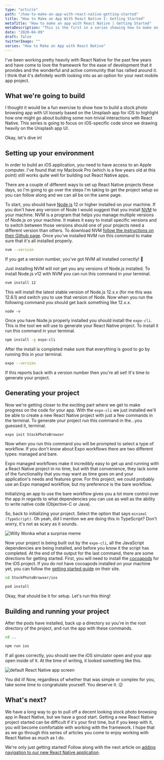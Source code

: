 ```yaml
---
type: "article"
path: "/how-to-make-an-app-with-react-native-getting-started"
title: "How to Make an App With React Native I: Getting Started"
metaTitle: "How to make an app with React Native | Getting Started"
metaDescription: "This is the first in a series showing how to make an app with React Native. We'll go over getting your computer set up to build and run React Native apps written in TypeScript."
date: "2020-04-09"
draft: false
twitterImage: ""
series: "How to Make an App with React Native"
---
```


I've been working pretty heavily with React Native for the past few years and have come to love the framework for the ease of development that it provides and the wonderful and active community that has rallied around it. I think that it's definitely worth looking into as an option for your next mobile app project.

## What we're going to build

I thought it would be a fun exercise to show how to build a stock photo browsing app with UI loosely based on the Unsplash app for iOS to highlight how one might go about building some non-trivial interactions with React Native. This series is going to focus on iOS-specific code since we drawing heavily on the Unsplash app UI.

Okay, let's dive in!

## Setting up your environment

In order to build an iOS application, you need to have access to an Apple computer. I've found that my Macbook Pro (which is a few years old at this point) still works quite well for building out React Native apps.

There are a couple of different ways to set up React Native projects these days, so I'm going to go over the steps I'm taking to get the project setup so you can follow along and we can all be on the same page.

To start, you should have [Node.js](https://nodejs.org/en/) 12 or higher installed on your machine. If you don't have any version of Node I would suggest that you install [NVM](https://github.com/nvm-sh/nvm) to your machine. NVM is a program that helps you manage multiple versions of Node.js on your machine. It makes it easy to install specific versions and to switch between those versions should one of your projects need a different version than others. To download NVM [follow the instructions on their Github page](https://github.com/nvm-sh/nvm#installing-and-updating). Once you've installed NVM run this command to make sure that it's all installed properly.

```bash
nvm --version
```

If you get a version number, you've got NVM all installed correctly! 🎉

Just installing NVM will not get you any versions of Node.js installed. To install Node.js v12 with NVM you can run this command in your terminal.

```bash
nvm install 12
```

This will install the latest stable version of Node.js 12.x.x (for me this was 12.6.1) and switch you to use that version of Node. Now when you run the following command you should get back something like 12.x.x.

```
node -v
```

Once you have Node.js properly installed you should install the `expo-cli`. This is the tool we will use to generate your React Native project. To install it run this command in your terminal.

```bash
npm install -g expo-cli
```

After the install is completed make sure that everything is good to go by running this in your terminal.

```bash
expo --version
```

If this reports back with a version number then you're all set! It's time to generate your project.

## Generating your project

Now we're getting closer to the exciting part where we get to make progress on the code for your app. With the `expo-cli` we just installed we'll be able to create a new React Native project with just a few commands in the terminal. To generate your project run this command in the...you guessed it, terminal.

```bash
expo init StockPhotoBrowser
```

Now when you run this command you will be prompted to select a type of workflow. If you don't know about Expo workflows there are two different types: managed and bare.

Expo managed workflows make it incredibly easy to get up and running with a React Native project in no time, but with that convenience, they lack some of the functionality that you may want as time goes on and your application's needs and features grow. For this project, we could probably use an Expo managed workflow, but my preference is the bare workflow.

Initializing an app to use the bare workflow gives you a lot more control over the app in regards to what dependencies you can use as well as the ability to write native code (Objective-C or Java).

So, back to initializing your project. Select the option that says `minimal (TypeScript)`. Oh yeah, did I mention we are doing this in TypeScript? Don't worry, it's not as scary as it sounds.

![Willy Wonka what a surprise meme](../images/surprise.jpg)

Now your project is being built out by the `expo-cli`, all the JavaScript dependencies are being installed, and before you know it the script has completed. At the end of the output for the last command, there are some directions for getting started. First, you will need to install the [cocoapods](https://cocoapods.org/) for the iOS project. If you do not have cocoapods installed on your machine yet, you can follow the [getting started guide](https://guides.cocoapods.org/using/getting-started.html) on their site.

```bash
cd StockPhotoBrowser/ios
```

```bash
pod install
```

Okay, that should be it for setup. Let's run this thing!

## Building and running your project

After the pods have installed, back up a directory so you're in the root directory of the project, and run the app with these commands.

```bash
cd ..
```

```bash
npm run ios
```

If all goes correctly, you should see the iOS simulator open and your app open inside of it. At the time of writing, it looked something like this.

![default React Native app screen](../images/ios-stock-photo-browser-getting-started-app.png)

You did it! Now, regardless of whether that was simple or complex for you, take some time to congratulate yourself. You deserve it. 😉

## What's next?

We have a long way to go to pull off a decent looking stock photo browsing app in React Native, but we have a good start. Getting a new React Native project started can be difficult if it's your first time, but if you keep with it, you will become comfortable with working with the framework. I hope that as we go through this series of articles you come to enjoy working with React Native as much as I do.

We're only just getting started! Follow along with the next article on [adding navigation to our new React Native application](https://jasonmerino.me/articles/how-to-make-an-app-with-react-native-setting-up-navigation).
